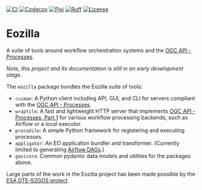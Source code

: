 [![CI](https://github.com/eo-tools/eozilla/actions/workflows/ci.yml/badge.svg)](https://github.com/eo-tools/eozilla/actions/workflows/ci.yml)
[![Codecov](https://codecov.io/gh/eo-tools/eozilla/graph/badge.svg?token=T3EXHBMD0G)](https://codecov.io/gh/eo-tools/eozilla)
[![Pixi](https://img.shields.io/endpoint?url=https://raw.githubusercontent.com/prefix-dev/pixi/main/assets/badge/v0.json)](https://pixi.sh)
[![Ruff](https://img.shields.io/endpoint?url=https://raw.githubusercontent.com/charliermarsh/ruff/main/assets/badge/v0.json)](https://github.com/charliermarsh/ruff)
[![License](https://img.shields.io/github/license/eo-tools/eozilla)](https://github.com/eo-tools/eozilla)

# Eozilla

A suite of tools around workflow orchestration systems and the
[OGC API - Processes](https://github.com/opengeospatial/ogcapi-processes).

_Note, this project and its documentation is still in an early development stage._

The `eozilla` package bundles the Eozilla suite of tools:

* `cuiman`: A Python client including API, GUI, and CLI for servers 
   compliant with the [OGC API - Processes](https://github.com/opengeospatial/ogcapi-processes).
* `wraptile`: A fast and lightweight HTTP server that implements 
   [OGC API - Processes, Part 1](https://github.com/opengeospatial/ogcapi-processes) for various 
   workflow processing backends, such as Airflow or a local executor.
* `procodile`: A simple Python framework for registering and executing processes.
* `appligator`: An EO application bundler and transformer. 
   (Currently limited to generating [Airflow DAGs](https://airflow.apache.org/docs/apache-airflow/stable/core-concepts/dags.html).)
* `gavicore`: Common pydantic data models and utilities for the packages above.

Large parts of the work in the Eozilla project has been made possible by the 
[ESA DTE-S2GOS project](https://dte-s2gos.rayference.eu/about/).
